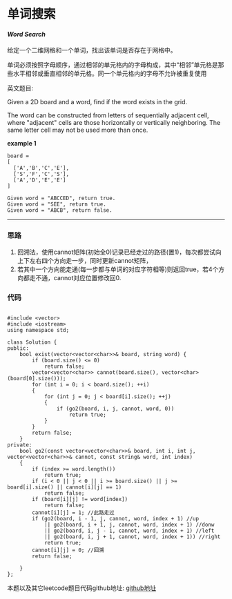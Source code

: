 # 单词搜索

#### *Word Search*

给定一个二维网格和一个单词，找出该单词是否存在于网格中。

单词必须按照字母顺序，通过相邻的单元格内的字母构成，其中“相邻”单元格是那些水平相邻或垂直相邻的单元格。同一个单元格内的字母不允许被重复使用


英文题目:

Given a 2D board and a word, find if the word exists in the grid.

The word can be constructed from letters of sequentially adjacent cell, where "adjacent" cells are those horizontally or vertically neighboring. The same letter cell may not be used more than once.

**example 1**

```
board =
[
  ['A','B','C','E'],
  ['S','F','C','S'],
  ['A','D','E','E']
]

Given word = "ABCCED", return true.
Given word = "SEE", return true.
Given word = "ABCB", return false.

```

---

### 思路

1. 回溯法，使用cannot矩阵(初始全0)记录已经走过的路径(置1)，每次都尝试向上下左右四个方向走一步，同时更新cannot矩阵，
2. 若其中一个方向能走通(每一步都与单词的对应字符相等)则返回true，若4个方向都走不通，cannot对应位置修改回0.
    

### 代码
```

#include <vector>
#include <iostream>
using namespace std;

class Solution {
public:
	bool exist(vector<vector<char>>& board, string word) {
		if (board.size() <= 0)
			return false;
		vector<vector<char>> cannot(board.size(), vector<char>(board[0].size()));
		for (int i = 0; i < board.size(); ++i)
		{
			for (int j = 0; j < board[i].size(); ++j)
			{
				if (go2(board, i, j, cannot, word, 0))
					return true;
			}
		}
		return false;
	}
private:
	bool go2(const vector<vector<char>>& board, int i, int j, vector<vector<char>>& cannot, const string& word, int index)
	{
		if (index >= word.length())
			return true;
		if (i < 0 || j < 0 || i >= board.size() || j >= board[i].size() || cannot[i][j] == 1)
			return false;
		if (board[i][j] != word[index])
			return false;
		cannot[i][j] = 1; //此路走过
		if (go2(board, i - 1, j, cannot, word, index + 1) //up
			|| go2(board, i + 1, j, cannot, word, index + 1) //donw
			|| go2(board, i, j - 1, cannot, word, index + 1) //left
			|| go2(board, i, j + 1, cannot, word, index + 1)) //right
			return true;
		cannot[i][j] = 0; //回溯
		return false;

	}
};

```

本题以及其它leetcode题目代码github地址: [github地址](https:github.com/SherlockUnknowEn/leetcode)